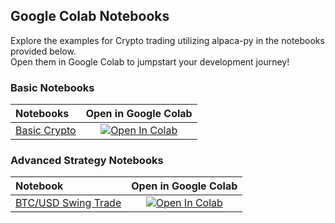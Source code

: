 ## Google Colab Notebooks

Explore the examples for Crypto trading utilizing alpaca-py in the notebooks provided below.  
Open them in Google Colab to jumpstart your development journey!

### Basic Notebooks

| Notebooks                                 |                                                                                    Open in Google Colab                                                                                    |
|:-----------------------------------------|:------------------------------------------------------------------------------------------------------------------------------------------------------------------------------------------:|
| [Basic Crypto](crypto-trading-basic.ipynb)   | [![Open In Colab](https://colab.research.google.com/assets/colab-badge.svg)](https://colab.research.google.com/github/alpacahq/alpaca-py/blob/master/examples/crypto/crypto-trading-basic.ipynb)  |


### Advanced Strategy Notebooks

| Notebook                                      | Open in Google Colab                                                                                                                                                                         |
|:----------------------------------------------|:------------------------------------------------------------------------------------------------------------------------------------------------------------------------------------------:|
| [BTC/USD Swing Trade](crypto-btc-usd-swing-trade.ipynb) | [![Open In Colab](https://colab.research.google.com/assets/colab-badge.svg)](https://colab.research.google.com/github/alpacahq/alpaca-py/blob/master/examples/crypto/crypto-btc-usd-swing-trade.ipynb.ipynb)|
